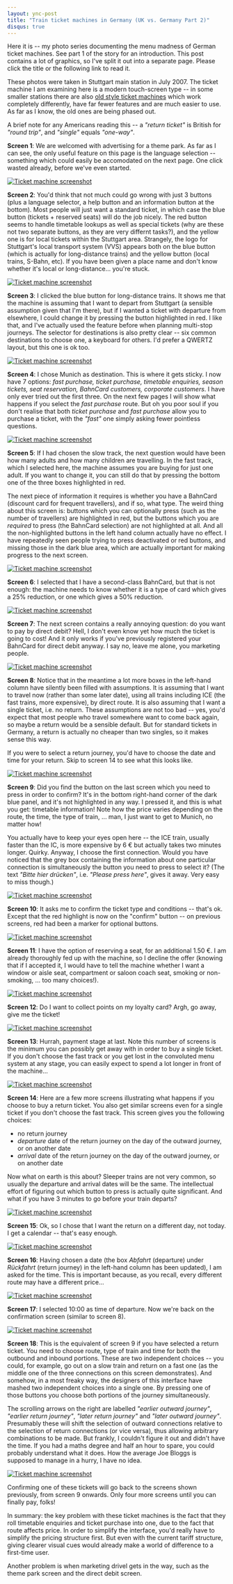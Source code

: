 ```yaml
---
layout: ync-post
title: "Train ticket machines in Germany (UK vs. Germany Part 2)"
disqus: true
---
```


Here it is -- my photo series documenting the menu madness of German ticket machines. See part 1 of
the story for an introduction. This post contains a lot of graphics, so I've split it out into a
separate page. Please click the title or the following link to read it.

These photos
were taken in Stuttgart main station in July 2007. The ticket machine I am examining here is a
modern touch-screen type -- in some smaller stations there are also
[old style ticket machines](http://www.sendung.de/fahrkartenautomat/) which work completely
differently, have far fewer features and are much easier to use. As far as I know, the old ones are
being phased out.

A brief note for any Americans reading this -- a *"return ticket"* is British for
*"round trip"*, and *"single"* equals *"one-way"*.

**Screen 1**: We are welcomed with advertising
for a theme park. As far as I can see, the only useful feature on this page is the language
selection -- something which could easily be accomodated on the next page. One click wasted already,
before we've even
started.

<a href="/2007/11/img_5932.jpg" title="Ticket machine
screenshot"><img src="/2007/11/img_5932.jpg" alt="Ticket machine screenshot" /></a>

**Screen
2**: You'd think that not much could go wrong with just 3 buttons (plus a language selector, a help
button and an information button at the bottom). Most people will just want a standard ticket, in
which case the blue button (tickets + reserved seats) will do the job nicely. The red button seems
to handle timetable lookups as well as special tickets (why are these not two separate buttons, as
they are very differnt tasks?), and the yellow one is for local tickets within the Stuttgart area.
Strangely, the logo for Stuttgart's local transport system (VVS) appears both on the blue button
(which is actually for long-distance trains) and the yellow button (local trains, S-Bahn, etc). If
you have been given a place name and don't know whether it's local or long-distance... you're
stuck.

<a href="/2007/11/img_5933.jpg" title="Ticket machine
screenshot"><img src="/2007/11/img_5933.jpg" alt="Ticket machine screenshot" /></a>

**Screen
3**: I clicked the blue button for long-distance trains. It shows me that the machine is assuming
that I want to depart from Stuttgart (a sensible assumption given that I'm there), but if I wanted a
ticket with departure from elsewhere, I could change it by pressing the button highlighted in red. I
like that, and I've actually used the feature before when planning multi-stop journeys. The selector
for destinations is also pretty clear -- six common destinations to choose one, a keyboard for
others. I'd prefer a QWERTZ layout, but this one is ok
too.

<a href="/2007/11/img_5934.jpg" title="Ticket machine
screenshot"><img src="/2007/11/img_5934.jpg" alt="Ticket machine screenshot" /></a>

**Screen
4**: I chose Munich as destination. This is where it gets sticky. I now have 7 options: *fast
purchase, ticket purchase, timetable enquiries, season tickets, seat reservation, BahnCard
customers, corporate customers*. I have only ever tried out the first three. On the next few pages I
will show what happens if you select the *fast purchase* route. But oh you poor soul if you don't
realise that both *ticket purchase* and *fast purchase* allow you to purchase a ticket, with the
*"fast"* one simply asking fewer pointless
questions.

<a href="/2007/11/img_5935.jpg" title="Ticket machine
screenshot"><img src="/2007/11/img_5935.jpg" alt="Ticket machine screenshot" /></a>

**Screen
5**: If I had chosen the slow track, the next question would have been how many adults and how many
children are travelling. In the fast track, which I selected here, the machine assumes you are
buying for just one adult. If you want to change it, you can still do that by pressing the bottom
one of the three boxes highlighted in red.

The next piece of information it requires is whether you
have a BahnCard (discount card for frequent travellers), and if so, what type. The weird thing about
this screen is: buttons which you can optionally press (such as the number of travellers) are
highlighted in red, but the buttons which you are *required* to press (the BahnCard selection) are
not highlighted at all. And all the non-highlighted buttons in the left hand column actually have no
effect. I have repeatedly seen people trying to press deactivated or red buttons, and missing those
in the dark blue area, which are actually important for making progress to the next
screen.

<a href="/2007/11/img_5936.jpg" title="Ticket machine
screenshot"><img src="/2007/11/img_5936.jpg" alt="Ticket machine screenshot" /></a>

**Screen
6**: I selected that I have a second-class BahnCard, but that is not enough: the machine needs to
know whether it is a type of card which gives a 25% reduction, or one which gives a 50%
reduction.

<a href="/2007/11/img_5937.jpg" title="Ticket machine
screenshot"><img src="/2007/11/img_5937.jpg" alt="Ticket machine screenshot" /></a>

**Screen
7**: The next screen contains a really annoying question: do you want to pay by direct debit? Hell,
I don't even know yet how much the ticket is going to cost! And it only works if you've previously
registered your BahnCard for direct debit anyway. I say no, leave me alone, you marketing
people.

<a href="/2007/11/img_5938.jpg" title="Ticket machine
screenshot"><img src="/2007/11/img_5938.jpg" alt="Ticket machine screenshot" /></a>

**Screen
8**: Notice that in the meantime a lot more boxes in the left-hand column have silently been filled
with assumptions. It is assuming that I want to travel now (rather than some later date), using all
trains including ICE (the fast trains, more expensive), by direct route. It is also assuming that I
want a single ticket, i.e. no return. These assumptions are not too bad -- yes, you'd expect that
most people who travel somewhere want to come back again, so maybe a return would be a sensible
default. But for standard tickets in Germany, a return is actually no cheaper than two singles, so
it makes sense this way.

If you were to select a return journey, you'd have to choose the date and
time for your return. Skip to screen 14 to see what this looks
like.

<a href="/2007/11/img_5939.jpg" title="Ticket machine
screenshot"><img src="/2007/11/img_5939.jpg" alt="Ticket machine screenshot" /></a>

**Screen
9**: Did you find the button on the last screen which you need to press in order to confirm? It's in
the bottom right-hand corner of the dark blue panel, and it's not highlighted in any way. I pressed
it, and this is what you get: timetable information! Note how the price varies depending on the
route, the time, the type of train, ... man, I just want to get to Munich, no matter how!

You actually have to keep your eyes open here -- the ICE train, usually faster than the IC, is more
expensive by 6 € but actually takes two minutes longer. Quirky. Anyway, I choose the first
connection. Would you have noticed that the grey box containing the information about one particular
connection is simultaneously the button you need to press to select it? (The text *"Bitte hier
drücken"*, i.e. *"Please press here"*, gives it away. Very easy to miss
though.)

<a href="/2007/11/img_5940.jpg" title="Ticket machine
screenshot"><img src="/2007/11/img_5940.jpg" alt="Ticket machine screenshot" /></a>

**Screen
10**: It asks me to confirm the ticket type and conditions -- that's ok. Except that the red
highlight is now on the "confirm" button -- on previous screens, red had been a marker for optional
buttons.

<a href="/2007/11/img_5941.jpg" title="Ticket machine
screenshot"><img src="/2007/11/img_5941.jpg" alt="Ticket machine screenshot" /></a>

**Screen
11**: I have the option of reserving a seat, for an additional 1.50 €. I am already thoroughly fed
up with the machine, so I decline the offer (knowing that if I accepted it, I would have to tell the
machine whether I want a window or aisle seat, compartment or saloon coach seat, smoking or
non-smoking, ... too many
choices!).

<a href="/2007/11/img_5942.jpg" title="Ticket machine
screenshot"><img src="/2007/11/img_5942.jpg" alt="Ticket machine screenshot" /></a>

**Screen
12**: Do I want to collect points on my loyalty card? Argh, go away, give me the
ticket!

<a href="/2007/11/img_5943.jpg" title="Ticket machine
screenshot"><img src="/2007/11/img_5943.jpg" alt="Ticket machine screenshot" /></a>

**Screen
13**: Hurrah, payment stage at last. Note this number of screens is the minimum you can possibly get
away with in order to buy a single ticket. If you don't choose the fast track or you get lost in the
convoluted menu system at any stage, you can easily expect to spend a lot longer in front of the
machine...

<a href="/2007/11/img_5944.jpg" title="Ticket machine
screenshot"><img src="/2007/11/img_5944.jpg" alt="Ticket machine screenshot" /></a>

**Screen 14**: Here are a few more screens illustrating what happens if you choose to buy a return ticket.
You also get similar screens even for a single ticket if you don't choose the fast track. This
screen gives you the following
choices:

* no return journey
* *departure* date of the return journey on the day of the outward journey, or on another date
* *arrival* date of the return journey on the day of the outward journey, or on another date

Now what on earth is this about?  Sleeper trains are not very common, so usually the
departure and arrival dates will be the same. The intellectual effort of figuring out which button
to press is actually quite significant. And what if you have 3 minutes to go before your train
departs?

<a href="/2007/11/img_5945.jpg" title="Ticket machine
screenshot"><img src="/2007/11/img_5945.jpg" alt="Ticket machine screenshot" /></a>

**Screen
15**: Ok, so I chose that I want the return on a different day, not today. I get a calendar --
that's easy
enough.

<a href="/2007/11/img_5946.jpg" title="Ticket machine
screenshot"><img src="/2007/11/img_5946.jpg" alt="Ticket machine screenshot" /></a>

**Screen
16**: Having chosen a date (the box *Abfahrt* (departure) under *Rückfahrt* (return journey) in the
left-hand column has been updated), I am asked for the time. This is important because, as you
recall, every different route may have a different
price...

<a href="/2007/11/img_5947.jpg" title="Ticket machine
screenshot"><img src="/2007/11/img_5947.jpg" alt="Ticket machine screenshot" /></a>

**Screen
17**: I selected 10:00 as time of departure. Now we're back on the confirmation screen (similar to
screen 8).

<a href="/2007/11/img_5948.jpg" title="Ticket machine
screenshot"><img src="/2007/11/img_5948.jpg" alt="Ticket machine screenshot" /></a>

**Screen
18**: This is the equivalent of screen 9 if you have selected a return ticket. You need to choose
route,  type of train and time for both the outbound and inbound portions. These are two independent
choices -- you could, for example, go out on a slow train and return on a fast one (as the middle
one of the three connections on this screen demonstrates). And somehow, in a most freaky way, the
designers of this interface have mashed two independent choices into a single one. By pressing one
of those buttons you choose both portions of the journey simultaneously.

The scrolling arrows on
the right are labelled *"earlier outward journey"*, *"earlier return journey"*, *"later return
journey"* and *"later outward journey"*. Presumably these will shift the selection of outward
connections relative to the selection of return connections (or vice versa), thus allowing arbitrary
combinations to be made. But frankly, I couldn't figure it out and didn't have the time. If you had
a maths degree and half an hour to spare, you could probably understand what it does. How the
average Joe Bloggs is supposed to manage in a hurry, I have no
idea.

<a href="/2007/11/img_5949.jpg" title="Ticket machine
screenshot"><img src="/2007/11/img_5949.jpg" alt="Ticket machine screenshot"
/></a>

Confirming one of these tickets will go back to the screens shown previously, from screen 9
onwards. Only four more screens until you can finally pay, folks!

In summary: the key problem with
these ticket machines is the fact that they roll timetable enquiries and ticket purchase into one,
due to the fact that route affects price. In order to simplify the interface, you'd really have to
simplify the pricing structure first. But even with the current tariff structure, giving clearer
visual cues would already make a world of difference to a first-time user.

Another problem is when
marketing drivel gets in the way, such as the theme park screen and the direct debit screen.
